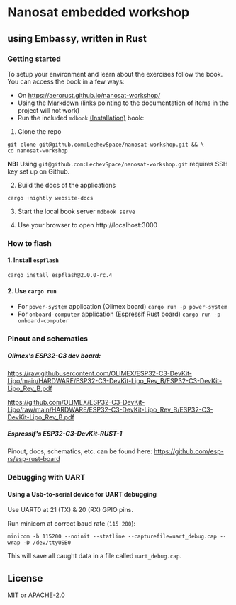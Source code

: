 # Nanosat embedded workshop
## using Embassy, written in Rust


### Getting started

To setup your environment and learn about the exercises follow the book.
You can access the book in a few ways:

- On https://aerorust.github.io/nanosat-workshop/
- Using the [Markdown](./docs/SUMMARY.md) (links pointing to the documentation of items in the project will not work)
- Run the included `mdbook` [(Installation)][mdbook-install] book:

[mdbook-install]: https://rust-lang.github.io/mdBook/guide/installation.html

1. Clone the repo
```
git clone git@github.com:LechevSpace/nanosat-workshop.git && \ 
cd nanosat-workshop
```

**NB:** Using `git@github.com:LechevSpace/nanosat-workshop.git` requires SSH key set up on Github.

2. Build the docs of the applications

`cargo +nightly website-docs`

3. Start the local book server
`mdbook serve`


1. Use your browser to open http://localhost:3000

### How to flash

#### 1. Install `espflash`

```
cargo install espflash@2.0.0-rc.4
```

#### 2. Use `cargo run`

- For `power-system` application (Olimex board) `cargo run -p power-system`
- For `onboard-computer` application (Espressif Rust board) `cargo run -p onboard-computer`


### Pinout and schematics


##### Olimex's ESP32-C3 dev board:

https://raw.githubusercontent.com/OLIMEX/ESP32-C3-DevKit-Lipo/main/HARDWARE/ESP32-C3-DevKit-Lipo_Rev_B/ESP32-C3-DevKit-Lipo_Rev_B.pdf

https://github.com/OLIMEX/ESP32-C3-DevKit-Lipo/raw/main/HARDWARE/ESP32-C3-DevKit-Lipo_Rev_B/ESP32-C3-DevKit-Lipo_Rev_B.pdf


##### Espressif's ESP32-C3-DevKit-RUST-1

Pinout, docs, schematics, etc. can be found here: https://github.com/esp-rs/esp-rust-board

### Debugging with UART

#### Using a Usb-to-serial device for UART debugging

Use UART0 at 21 (TX) & 20 (RX) GPIO pins.


Run minicom at correct baud rate (`115 200`):
```
minicom -b 115200 --noinit --statline --capturefile=uart_debug.cap --wrap -D /dev/ttyUSB0
```

This will save all caught data in a file called `uart_debug.cap`.


## License
MIT or APACHE-2.0